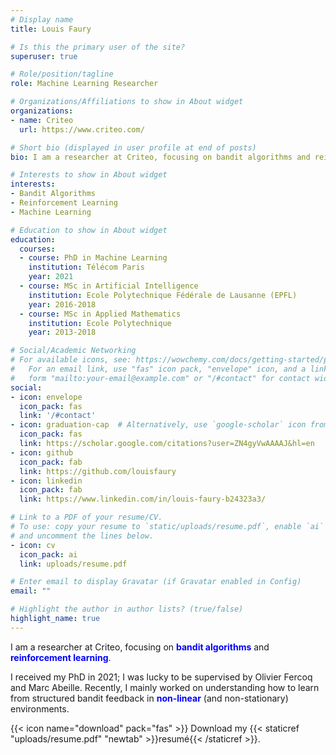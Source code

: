 ```yaml
---
# Display name
title: Louis Faury

# Is this the primary user of the site?
superuser: true

# Role/position/tagline
role: Machine Learning Researcher

# Organizations/Affiliations to show in About widget
organizations:
- name: Criteo
  url: https://www.criteo.com/

# Short bio (displayed in user profile at end of posts)
bio: I am a researcher at Criteo, focusing on bandit algorithms and reinforcement learning.

# Interests to show in About widget
interests:
- Bandit Algorithms
- Reinforcement Learning
- Machine Learning

# Education to show in About widget
education:
  courses:
  - course: PhD in Machine Learning
    institution: Télécom Paris
    year: 2021
  - course: MSc in Artificial Intelligence
    institution: Ecole Polytechnique Fédérale de Lausanne (EPFL)
    year: 2016-2018
  - course: MSc in Applied Mathematics
    institution: Ecole Polytechnique
    year: 2013-2018

# Social/Academic Networking
# For available icons, see: https://wowchemy.com/docs/getting-started/page-builder/#icons
#   For an email link, use "fas" icon pack, "envelope" icon, and a link in the
#   form "mailto:your-email@example.com" or "/#contact" for contact widget.
social:
- icon: envelope
  icon_pack: fas
  link: '/#contact'
- icon: graduation-cap  # Alternatively, use `google-scholar` icon from `ai` icon pack
  icon_pack: fas
  link: https://scholar.google.com/citations?user=ZN4gyVwAAAAJ&hl=en
- icon: github
  icon_pack: fab
  link: https://github.com/louisfaury
- icon: linkedin
  icon_pack: fab
  link: https://www.linkedin.com/in/louis-faury-b24323a3/

# Link to a PDF of your resume/CV.
# To use: copy your resume to `static/uploads/resume.pdf`, enable `ai` icons in `params.toml`, 
# and uncomment the lines below.
- icon: cv
  icon_pack: ai
  link: uploads/resume.pdf

# Enter email to display Gravatar (if Gravatar enabled in Config)
email: ""

# Highlight the author in author lists? (true/false)
highlight_name: true
---
```


I am a researcher at Criteo, focusing on <span style="color:blue">**bandit algorithms**</span> and <span style="color:blue">**reinforcement learning**</span>. 

I received my PhD in 2021; I was lucky to be supervised by Olivier Fercoq and Marc Abeille. Recently, I mainly worked on understanding how to learn from structured bandit feedback in <span style="color:blue">**non-linear**</span> (and non-stationary) environments. 
 

{{< icon name="download" pack="fas" >}} Download my {{< staticref "uploads/resume.pdf" "newtab" >}}resumé{{< /staticref >}}.
